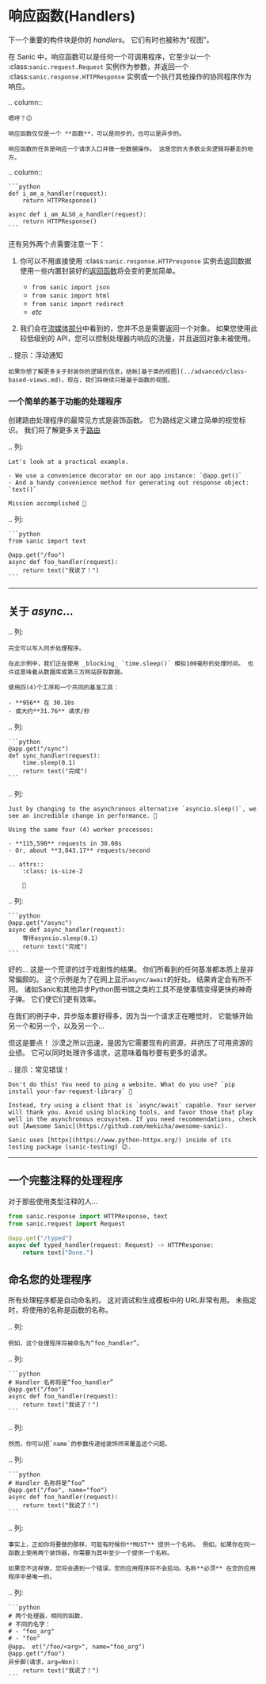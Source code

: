 # 响应函数(Handlers)

下一个重要的构件块是你的 _handlers_。 它们有时也被称为“视图”。

在 Sanic 中，响应函数可以是任何一个可调用程序，它至少以一个 :class:`sanic.request.Request`  实例作为参数，并返回一个 :class:`sanic.response.HTTPResponse` 实例或一个执行其他操作的协同程序作为响应。

.. column::

```
嗯哼？😕

响应函数仅仅是一个 **函数**，可以是同步的，也可以是异步的。

响应函数的任务是响应一个请求入口并做一些数据操作。 这是您的大多数业务逻辑将要走的地方。
```

.. column::

````
```python
def i_am_a_handler(request):
    return HTTPResponse()

async def i_am_ALSO_a_handler(request):
    return HTTPResponse()
```
````

还有另外两个点需要注意一下：

1. 你可以不用直接使用 :class:`sanic.response.HTTPresponse` 实例去返回数据 使用一些内置封装好的[返回函数](./response#methods)将会变的更加简单。

   - `from sanic import json`
   - `from sanic import html`
   - `from sanic import redirect`
   - _etc_
2. 我们会在[流媒体部分](../advanced/streaming#response-streaming)中看到的，您并不总是需要返回一个对象。 如果您使用此较低级别的 API，您可以控制处理器内响应的流量，并且返回对象未被使用。

.. 提示：浮动通知

```
如果你想了解更多关于封装你的逻辑的信息，结帐[基于类的视图](../advanced/class-based-views.md)。现在，我们将继续只是基于函数的视图。
```

### 一个简单的基于功能的处理程序

创建路由处理程序的最常见方式是装饰函数。 它为路线定义建立简单的视觉标识。 我们将了解更多关于[路由](./routing.md)

.. 列:

```
Let's look at a practical example.

- We use a convenience decorator on our app instance: `@app.get()`
- And a handy convenience method for generating out response object: `text()`

Mission accomplished 💪
```

.. 列:

````
```python
from sanic import text

@app.get("/foo")
async def foo_handler(request):
    return text("我说了！")
```
````

---

## 关于 _async_...

.. 列:

```
完全可以写入同步处理程序。

在此示例中，我们正在使用 _blocking_ `time.sleep()` 模拟100毫秒的处理时间。 也许这意味着从数据库或第三方网站获取数据。

使用四(4)个工序和一个共同的基准工具：

- **956** 在 30.10s
- 或大约**31.76** 请求/秒
```

.. 列:

````
```python
@app.get("/sync")
def sync_handler(request):
    time.sleep(0.1)
    return text("完成")
```
````

.. 列:

```
Just by changing to the asynchronous alternative `asyncio.sleep()`, we see an incredible change in performance. 🚀

Using the same four (4) worker processes:

- **115,590** requests in 30.08s
- Or, about **3,843.17** requests/second

.. attrs::
    :class: is-size-2

    🤯
```

.. 列:

````
```python
@app.get("/async")
async def async_handler(request):
    等待asyncio.sleep(0.1)
    return text("完成")
```
````

好的... 这是一个荒谬的过于戏剧性的结果。 你们所看到的任何基准都本质上是非常偏颇的。 这个示例是为了在网上显示`async/await`的好处。 结果肯定会有所不同。 诸如Sanic和其他异步Python图书馆之类的工具不是使事情变得更快的神奇子弹。 它们使它们更有效率。

在我们的例子中，异步版本要好得多，因为当一个请求正在睡觉时， 它能够开始另一个和另一个，以及另一个...

但这是要点！ 沙漠之所以迅速，是因为它需要现有的资源，并挤压了可用资源的业绩。 它可以同时处理许多请求，这意味着每秒要有更多的请求。

.. 提示：常见错误！

```
Don't do this! You need to ping a website. What do you use? `pip install your-fav-request-library` 🙈

Instead, try using a client that is `async/await` capable. Your server will thank you. Avoid using blocking tools, and favor those that play well in the asynchronous ecosystem. If you need recommendations, check out [Awesome Sanic](https://github.com/mekicha/awesome-sanic).

Sanic uses [httpx](https://www.python-httpx.org/) inside of its testing package (sanic-testing) 😉.
```

---

## 一个完整注释的处理程序

对于那些使用类型注释的人...

```python
from sanic.response import HTTPResponse, text
from sanic.request import Request

@app.get("/typed")
async def typed_handler(request: Request) -> HTTPResponse:
    return text("Done.")
```

## 命名您的处理程序

所有处理程序都是自动命名的。 这对调试和生成模板中的 URL非常有用。 未指定时，将使用的名称是函数的名称。

.. 列:

```
例如，这个处理程序将被命名为“foo_handler”。
```

.. 列:

````
```python
# Handler 名称将是“foo_handler”
@app.get("/foo")
async def foo_handler(request):
    return text("我说了！")
```
````

.. 列:

```
然而，你可以把`name`的参数传递给装饰师来覆盖这个问题。
```

.. 列:

````
```python
# Handler 名称将是“foo”
@app.get("/foo", name="foo")
async def foo_handler(request):
    return text("我说了！")
```
````

.. 列:

```
事实上，正如你将要做的那样，可能有时候你**MUST** 提供一个名称。 例如，如果你在同一函数上使用两个装饰器，你需要为其中至少一个提供一个名称。

如果您不这样做，您将会遇到一个错误，您的应用程序将不会启动。名称**必须** 在您的应用程序中是唯一的。
```

.. 列:

````
```python
# 两个处理器，相同的函数，
# 不同的名字：
# - "foo_arg"
# - "foo"
@app。 et("/foo/<arg>", name="foo_arg")
@app.get("/foo")
异步脚(请求，arg=Non):
    return text("我说了！")
```
````
